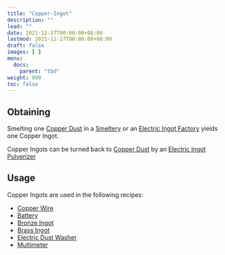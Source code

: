 ```yaml
---
title: "Copper-Ingot"
description: ""
lead: ""
date: 2021-12-27T00:00:00+08:00
lastmod: 2021-12-27T00:00:00+08:00
draft: false
images: [ ]
menu:
  docs:
    parent: "tbd"
weight: 999
toc: false
---
```


## Obtaining

Smelting one [Copper Dust](/docs/slimefun/copper-dust) in a [Smeltery](/docs/slimefun/smeltery) or an [Electric Ingot Factory](/docs/slimefun/electric-ingot-factory) yields one Copper Ingot.

Copper Ingots can be turned back to [Copper Dust](/docs/slimefun/copper-dust) by an [Electric Ingot Pulverizer](/docs/slimefun/electric-ingot-pulverizer)

## Usage

Copper Ingots are used in the following recipes:

* [Copper Wire](/docs/slimefun/copper-wire)
* [Battery](/docs/slimefun/battery)
* [Bronze Ingot](/docs/slimefun/bronze-ingot)
* [Brass Ingot](/docs/slimefun/brass-ingot)
* [Electric Dust Washer](/docs/slimefun/electric-dust-washer)
* [Multimeter](/docs/slimefun/technical-gadgets#multimeter)
